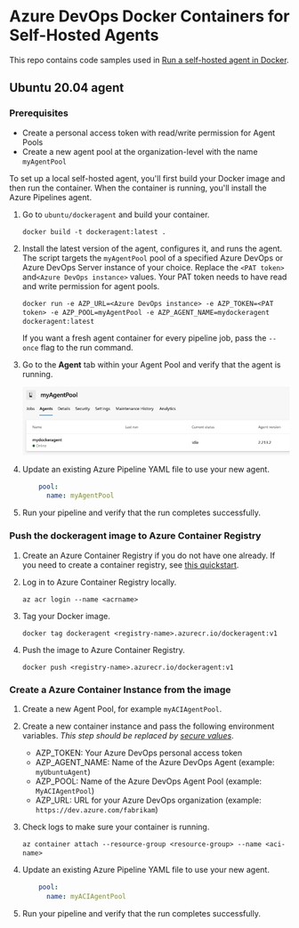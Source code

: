 # Azure DevOps Docker Containers for Self-Hosted Agents

This repo contains code samples used in [Run a self-hosted agent in Docker](https://learn.microsoft.com/en-us/azure/devops/pipelines/agents/docker?view=azure-devops).

## Ubuntu 20.04 agent

### Prerequisites

* Create a personal access token with read/write permission for Agent Pools
* Create a new agent pool at the organization-level with the name `myAgentPool`

To set up a local self-hosted agent, you'll first build your Docker image and then run the container. When the container is running, you'll install the Azure Pipelines agent.  

1. Go to `ubuntu/dockeragent` and build your container.

    ```code
    docker build -t dockeragent:latest .
    ```

2. Install the latest version of the agent, configures it, and runs the agent. The script targets the `myAgentPool` pool of a specified Azure DevOps or Azure DevOps Server instance of your choice. Replace the `<PAT token>` and`<Azure DevOps instance>` values. Your PAT token needs to have read and write permission for agent pools.

    ```code
    docker run -e AZP_URL=<Azure DevOps instance> -e AZP_TOKEN=<PAT token> -e AZP_POOL=myAgentPool -e AZP_AGENT_NAME=mydockeragent dockeragent:latest
    ```

    If you want a fresh agent container for every pipeline job, pass the `--once` flag to the run command.

3. Go to the **Agent** tab within your Agent Pool and verify that the agent is running.

    ![Screenshot of add agent pool.](media/myagentpool-screenshot.png)

4. Update an existing Azure Pipeline YAML file to use your new agent.

    ```yml
        pool:
          name: myAgentPool   
    ```

5. Run your pipeline and verify that the run completes successfully.

### Push the dockeragent image to Azure Container Registry 

1. Create an Azure Container Registry if you do not have one already. If you need to create a container registry, see  [this quickstart](https://learn.microsoft.com/azure/container-registry/container-registry-get-started-portal?tabs=azure-cli).

2.  Log in to Azure Container Registry locally. 

    ```code
    az acr login --name <acrname>
    ```
3. Tag your Docker image.

    ```
    docker tag dockeragent <registry-name>.azurecr.io/dockeragent:v1
    ```

4. Push the image to Azure Container Registry. 

    ```code
    docker push <registry-name>.azurecr.io/dockeragent:v1
    ```

### Create a Azure Container Instance from the image

1. Create a new Agent Pool, for example `myACIAgentPool`.

2. Create a new container instance and pass the following environment variables. *This step should be replaced by [secure values](https://learn.microsoft.com/azure/container-instances/container-instances-environment-variables)*. 

    * AZP_TOKEN: Your Azure DevOps personal access token
    * AZP_AGENT_NAME: Name of the Azure DevOps Agent (example: `myUbuntuAgent`)
    * AZP_POOL: Name of the Azure DevOps Agent Pool (example: `MyACIAgentPool`)
    * AZP_URL: URL for your Azure DevOps organization (example: `https://dev.azure.com/fabrikam`)

3. Check logs to make sure your container is running. 

    ```code
    az container attach --resource-group <resource-group> --name <aci-name>
    ```

4. Update an existing Azure Pipeline YAML file to use your new agent.

    ```yml
        pool:
          name: myACIAgentPool   
    ```

5. Run your pipeline and verify that the run completes successfully.
